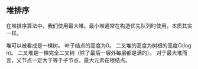 ## 堆排序
在堆排序算法中，我们使用最大堆。最小堆通常在构造优先队列时使用，本质其实一样。

堆可以被看成是一棵树。
叶子结点的高度为0。
二叉堆的高度为树根的高度O(log n)。
二叉堆是一棵完全二叉树（除了最后一层外每层都是满的）。
对于最大堆而言，父节点一定大于等于子节点。最大元素在根结点。

